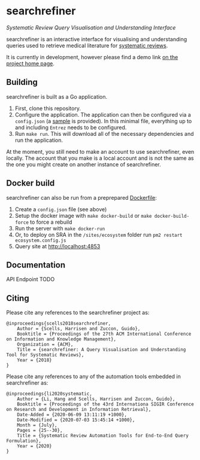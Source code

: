 # searchrefiner

_Systematic Review Query Visualisation and Understanding Interface_

searchrefiner is an interactive interface for visualising and understanding queries used to retrieve medical literature for
[systematic reviews](https://en.wikipedia.org/wiki/Systematic_review).

It is currently in development, however please find a demo link [on the project home page](https://searchrefinery.sr-accelerator.com/).

## Building

searchrefiner is built as a Go application.

 1. First, clone this repository.
 2. Configure the application. The application can then be configured via a `config.json` (a [sample](sample.minimal.config.json) is provided). In this minimal file, everything up to and including `Entrez` needs to be configured.
 3. Run `make run`. This will download all of the necessary dependencies and run the application.

At the moment, you still need to make an account to use searchrefiner, even locally. The account that you make is a local account and is not the same as the one you might create on another instance of searchrefiner.

## Docker build
searchrefiner can also be run from a preprepared [Dockerfile](./Dockerfile):
1. Create a `config.json` file (see above)
2. Setup the docker image with `make docker-build` or `make docker-build-force` to force a rebuild
3. Run the server with `make docker-run`
4. Or, to deploy on SRA in the `/sites/ecosystem` folder run `pm2 restart ecosystem.config.js`
5. Query site at [http://localhost:4853](http://localhost:4853)


## Documentation

API Endpoint TODO

## Citing

Please cite any references to the searchrefiner project as:

```
@inproceedings{scells2018searchrefiner,
    Author = {Scells, Harrisen and Zuccon, Guido},
    Booktitle = {Proceedings of the 27th ACM International Conference on Information and Knowledge Management},
    Organization = {ACM},
    Title = {searchrefiner: A Query Visualisation and Understanding Tool for Systematic Reviews},
    Year = {2018}
}
```

Please cite any references to any of the automation tools embedded in searchrefiner as:

```
@inproceedings{li2020systematic,
	Author = {Li, Hang and Scells, Harrisen and Zuccon, Guido},
	Booktitle = {Proceedings of the 43rd Internationa SIGIR Conference on Research and Development in Information Retrieval},
	Date-Added = {2020-06-09 13:11:19 +1000},
	Date-Modified = {2020-07-03 15:45:14 +1000},
	Month = {July},
	Pages = {25--30},
	Title = {Systematic Review Automation Tools for End-to-End Query Formulation},
	Year = {2020}
}
```
